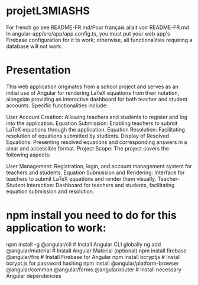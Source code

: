 # projetL3MIASHS
For french go see README-FR.md/Pour français allait voir README-FR.md
In angular-app/src/app/app.config.ts, you must put your web app's Firebase configuration for it to work; otherwise, all functionalities requiring a database will not work.

# Presentation
This web application originates from a school project and serves as an initial use of Angular for rendering LaTeX equations from their notation, alongside providing an interactive dashboard for both teacher and student accounts. Specific functionalities include:

User Account Creation: Allowing teachers and students to register and log into the application.
Equation Submission: Enabling teachers to submit LaTeX equations through the application.
Equation Resolution: Facilitating resolution of equations submitted by students.
Display of Resolved Equations: Presenting resolved equations and corresponding answers in a clear and accessible format.
Project Scope:
The project covers the following aspects:

User Management: Registration, login, and account management system for teachers and students.
Equation Submission and Rendering: Interface for teachers to submit LaTeX equations and render them visually.
Teacher-Student Interaction: Dashboard for teachers and students, facilitating equation submission and resolution.


# npm install you need to do for this application to work:
npm install -g @angular/cli   # Install Angular CLI globally
ng add @angular/material      # Install Angular Material (optional)
npm install firebase @angular/fire  # Install Firebase for Angular
npm install bcryptjs          # Install bcrypt.js for password hashing
npm install @angular/platform-browser @angular/common @angular/forms @angular/router  # Install necessary Angular dependencies
